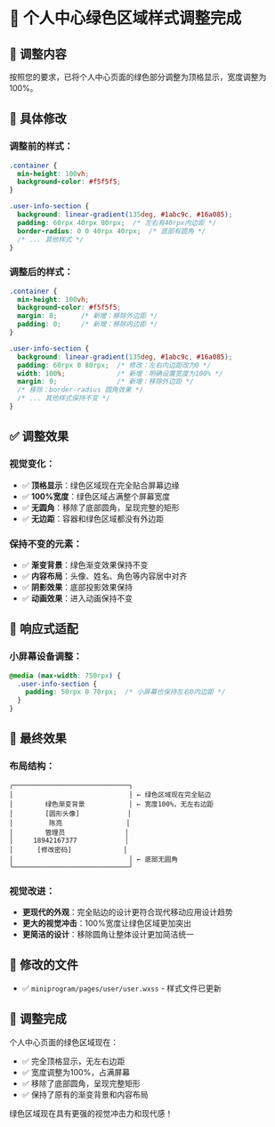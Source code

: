 # 🎨 个人中心绿色区域样式调整完成

## 📱 **调整内容**

按照您的要求，已将个人中心页面的绿色部分调整为顶格显示，宽度调整为100%。

## 🔧 **具体修改**

### **调整前的样式：**
```css
.container {
  min-height: 100vh;
  background-color: #f5f5f5;
}

.user-info-section {
  background: linear-gradient(135deg, #1abc9c, #16a085);
  padding: 60rpx 40rpx 80rpx;  /* 左右有40rpx内边距 */
  border-radius: 0 0 40rpx 40rpx;  /* 底部有圆角 */
  /* ... 其他样式 */
}
```

### **调整后的样式：**
```css
.container {
  min-height: 100vh;
  background-color: #f5f5f5;
  margin: 0;      /* 新增：移除外边距 */
  padding: 0;     /* 新增：移除内边距 */
}

.user-info-section {
  background: linear-gradient(135deg, #1abc9c, #16a085);
  padding: 60rpx 0 80rpx;  /* 修改：左右内边距改为0 */
  width: 100%;             /* 新增：明确设置宽度为100% */
  margin: 0;               /* 新增：移除外边距 */
  /* 移除：border-radius 圆角效果 */
  /* ... 其他样式保持不变 */
}
```

## ✅ **调整效果**

### **视觉变化：**
- ✅ **顶格显示**：绿色区域现在完全贴合屏幕边缘
- ✅ **100%宽度**：绿色区域占满整个屏幕宽度
- ✅ **无圆角**：移除了底部圆角，呈现完整的矩形
- ✅ **无边距**：容器和绿色区域都没有外边距

### **保持不变的元素：**
- ✅ **渐变背景**：绿色渐变效果保持不变
- ✅ **内容布局**：头像、姓名、角色等内容居中对齐
- ✅ **阴影效果**：底部投影效果保持
- ✅ **动画效果**：进入动画保持不变

## 📱 **响应式适配**

### **小屏幕设备调整：**
```css
@media (max-width: 750rpx) {
  .user-info-section {
    padding: 50rpx 0 70rpx;  /* 小屏幕也保持左右0内边距 */
  }
}
```

## 🎯 **最终效果**

### **布局结构：**
```
┌─────────────────────────────┐
│                             │ ← 绿色区域现在完全贴边
│        绿色渐变背景           │ ← 宽度100%，无左右边距
│        [圆形头像]            │
│         陈亮                │
│        管理员               │
│     18942167377            │
│      [修改密码]             │
│                             │ ← 底部无圆角
└─────────────────────────────┘
```

### **视觉改进：**
- **更现代的外观**：完全贴边的设计更符合现代移动应用设计趋势
- **更大的视觉冲击**：100%宽度让绿色区域更加突出
- **更简洁的设计**：移除圆角让整体设计更加简洁统一

## 📁 **修改的文件**

- ✅ `miniprogram/pages/user/user.wxss` - 样式文件已更新

## 🎉 **调整完成**

个人中心页面的绿色区域现在：
- ✅ 完全顶格显示，无左右边距
- ✅ 宽度调整为100%，占满屏幕
- ✅ 移除了底部圆角，呈现完整矩形
- ✅ 保持了原有的渐变背景和内容布局

绿色区域现在具有更强的视觉冲击力和现代感！